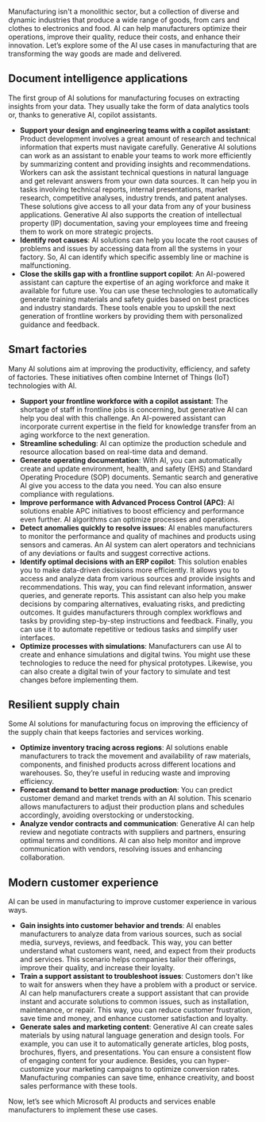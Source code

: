 Manufacturing isn't a monolithic sector, but a collection of diverse and dynamic industries that produce a wide range of goods, from cars and clothes to electronics and food. AI can help manufacturers optimize their operations, improve their quality, reduce their costs, and enhance their innovation. Let’s explore some of the AI use cases in manufacturing that are transforming the way goods are made and delivered.

## Document intelligence applications

The first group of AI solutions for manufacturing focuses on extracting insights from your data. They usually take the form of data analytics tools or, thanks to generative AI, copilot assistants.

* **Support your design and engineering teams with a copilot assistant**: Product development involves a great amount of research and technical information that experts must navigate carefully. Generative AI solutions can work as an assistant to enable your teams to work more efficiently by summarizing content and providing insights and recommendations. Workers can ask the assistant technical questions in natural language and get relevant answers from your own data sources. It can help you in tasks involving technical reports, internal presentations, market research, competitive analyses, industry trends, and patent analyses. These solutions give access to all your data from any of your business applications. Generative AI also supports the creation of intellectual property (IP) documentation, saving your employees time and freeing them to work on more strategic projects. 
* **Identify root causes**: AI solutions can help you locate the root causes of problems and issues by accessing data from all the systems in your factory. So, AI can identify which specific assembly line or machine is malfunctioning.
* **Close the skills gap with a frontline support copilot**: An AI-powered assistant can capture the expertise of an aging workforce and make it available for future use. You can use these technologies to automatically generate training materials and safety guides based on best practices and industry standards. These tools enable you to upskill the next generation of frontline workers by providing them with personalized guidance and feedback.

## Smart factories

Many AI solutions aim at improving the productivity, efficiency, and safety of factories. These initiatives often combine Internet of Things (IoT) technologies with AI.

* **Support your frontline workforce with a copilot assistant**: The shortage of staff in frontline jobs is concerning, but generative AI can help you deal with this challenge. An AI-powered assistant can incorporate current expertise in the field for knowledge transfer from an aging workforce to the next generation.
* **Streamline scheduling**: AI can optimize the production schedule and resource allocation based on real-time data and demand.
* **Generate operating documentation**: With AI, you can automatically create and update environment, health, and safety (EHS) and Standard Operating Procedure (SOP) documents. Semantic search and generative AI give you access to the data you need. You can also ensure compliance with regulations. 
* **Improve performance with Advanced Process Control (APC)**: AI solutions enable APC initiatives to boost efficiency and performance even further. AI algorithms can optimize processes and operations.
* **Detect anomalies quickly to resolve issues**: AI enables manufacturers to monitor the performance and quality of machines and products using sensors and cameras. An AI system can alert operators and technicians of any deviations or faults and suggest corrective actions.
* **Identify optimal decisions with an ERP copilot**: This solution enables you to make data-driven decisions more efficiently. It allows you to access and analyze data from various sources and provide insights and recommendations. This way, you can find relevant information, answer queries, and generate reports. This assistant can also help you make decisions by comparing alternatives, evaluating risks, and predicting outcomes. It guides manufacturers through complex workflows and tasks by providing step-by-step instructions and feedback. Finally, you can use it to automate repetitive or tedious tasks and simplify user interfaces.
* **Optimize processes with simulations**: Manufacturers can use AI to create and enhance simulations and digital twins. You might use these technologies to reduce the need for physical prototypes. Likewise, you can also create a digital twin of your factory to simulate and test changes before implementing them.

## Resilient supply chain

Some AI solutions for manufacturing focus on improving the efficiency of the supply chain that keeps factories and services working.

* **Optimize inventory tracing across regions**: AI solutions enable manufacturers to track the movement and availability of raw materials, components, and finished products across different locations and warehouses. So, they’re useful in reducing waste and improving efficiency.
* **Forecast demand to better manage production**: You can predict customer demand and market trends with an AI solution. This scenario allows manufacturers to adjust their production plans and schedules accordingly, avoiding overstocking or understocking.
* **Analyze vendor contracts and communication**: Generative AI can help review and negotiate contracts with suppliers and partners, ensuring optimal terms and conditions. AI can also help monitor and improve communication with vendors, resolving issues and enhancing collaboration.

## Modern customer experience

AI can be used in manufacturing to improve customer experience in various ways.

* **Gain insights into customer behavior and trends**: AI enables manufacturers to analyze data from various sources, such as social media, surveys, reviews, and feedback. This way, you can better understand what customers want, need, and expect from their products and services. This scenario helps companies tailor their offerings, improve their quality, and increase their loyalty.
* **Train a support assistant to troubleshoot issues**: Customers don't like to wait for answers when they have a problem with a product or service. AI can help manufacturers create a support assistant that can provide instant and accurate solutions to common issues, such as installation, maintenance, or repair. This way, you can reduce customer frustration, save time and money, and enhance customer satisfaction and loyalty.
* **Generate sales and marketing content**: Generative AI can create sales materials by using natural language generation and design tools. For example, you can use it to automatically generate articles, blog posts, brochures, flyers, and presentations. You can ensure a consistent flow of engaging content for your audience. Besides, you can hyper-customize your marketing campaigns to optimize conversion rates. Manufacturing companies can save time, enhance creativity, and boost sales performance with these tools.

Now, let’s see which Microsoft AI products and services enable manufacturers to implement these use cases.
